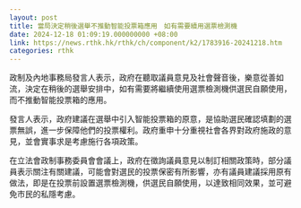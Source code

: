 ```yaml
---
layout: post
title: 當局決定稍後選舉不推動智能投票箱應用　如有需要續用選票檢測機
date: 2024-12-18 01:09:19.000000000 +08:00
link: https://news.rthk.hk/rthk/ch/component/k2/1783916-20241218.htm
categories: rthk
---
```


政制及內地事務局發言人表示，政府在聽取議員意見及社會聲音後，樂意從善如流，決定在稍後的選舉安排中，如有需要將繼續使用選票檢測機供選民自願使用，而不推動智能投票箱的應用。

發言人表示，政府建議在選舉中引入智能投票箱的原意，是協助選民確認填劃的選票無誤，進一步保障他們的投票權利。政府重申十分重視社會各界對政府施政的意見，並會實事求是考慮施行各項政策。

在立法會政制事務委員會會議上，政府在徵詢議員意見以制訂相關政策時，部分議員表示關注有關建議，可能會對選民的投票保密有所影響，亦有議員建議採用原有做法，即是在投票前設置選票檢測機，供選民自願使用，以達致相同效果，並可避免巿民的私隱考慮。
